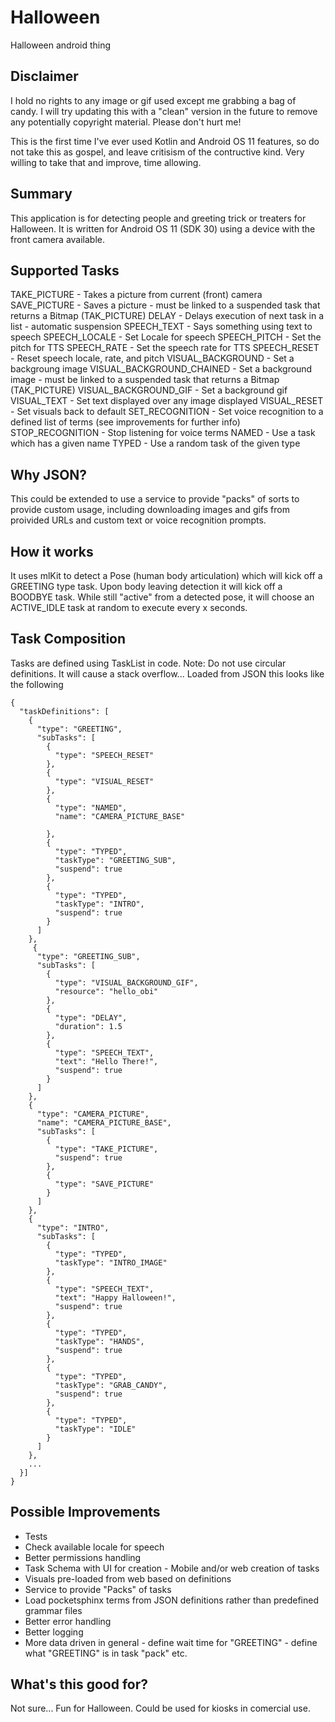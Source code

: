 # Halloween
Halloween android thing

## Disclaimer
I hold no rights to any image or gif used except me grabbing a bag of candy.  I will try updating this with a "clean" version in the future to remove any
potentially copyright material. Please don't hurt me!

This is the first time I've ever used Kotlin and Android OS 11 features, so do not take this as gospel, and leave critisism of the contructive kind.
Very willing to take that and improve, time allowing.


## Summary
This application is for detecting people and greeting trick or treaters for Halloween. 
It is written for Android OS 11 (SDK 30) using a device with the front camera available.

## Supported Tasks
TAKE_PICTURE - Takes a picture from current (front) camera
SAVE_PICTURE - Saves a picture - must be linked to a suspended task that returns a Bitmap (TAK_PICTURE)
DELAY - Delays execution of next task in a list - automatic suspension
SPEECH_TEXT - Says something using text to speech
SPEECH_LOCALE - Set Locale for speech
SPEECH_PITCH - Set the pitch for TTS
SPEECH_RATE - Set the speech rate for TTS
SPEECH_RESET - Reset speech locale, rate, and pitch
VISUAL_BACKGROUND - Set a backgroung image
VISUAL_BACKGROUND_CHAINED - Set a background image - must be linked to a suspended task that returns a Bitmap (TAK_PICTURE)
VISUAL_BACKGROUND_GIF - Set a background gif
VISUAL_TEXT - Set text displayed over any image displayed
VISUAL_RESET - Set visuals back to default
SET_RECOGNITION - Set voice recognition to a defined list of terms (see improvements for further info)
STOP_RECOGNITION - Stop listening for voice terms
NAMED - Use a task which has a given name
TYPED - Use a random task of the given type


## Why JSON?
This could be extended to use a service to provide "packs" of sorts to provide custom usage, including downloading images and gifs from proivided URLs and
custom text or voice recognition prompts.

## How it works
It uses mlKit to detect a Pose (human body articulation) which will kick off a GREETING type task.  Upon body leaving detection it will kick off a BOODBYE task.
While still "active" from a detected pose, it will choose an ACTIVE_IDLE task at random to execute every x seconds.

## Task Composition
Tasks are defined using TaskList in code. Note: Do not use circular definitions. It will cause a stack overflow...
Loaded from JSON this looks like the following
```
{
  "taskDefinitions": [
    {
      "type": "GREETING",
      "subTasks": [
        {
          "type": "SPEECH_RESET"
        },
        {
          "type": "VISUAL_RESET"
        },
        {
          "type": "NAMED",
          "name": "CAMERA_PICTURE_BASE"

        },
        {
          "type": "TYPED",
          "taskType": "GREETING_SUB",
          "suspend": true
        },
        {
          "type": "TYPED",
          "taskType": "INTRO",
          "suspend": true
        }
      ]
    },
     {
      "type": "GREETING_SUB",
      "subTasks": [
        {
          "type": "VISUAL_BACKGROUND_GIF",
          "resource": "hello_obi"
        },
        {
          "type": "DELAY",
          "duration": 1.5
        },
        {
          "type": "SPEECH_TEXT",
          "text": "Hello There!",
          "suspend": true
        }
      ]
    },
    {
      "type": "CAMERA_PICTURE",
      "name": "CAMERA_PICTURE_BASE",
      "subTasks": [
        {
          "type": "TAKE_PICTURE",
          "suspend": true
        },
        {
          "type": "SAVE_PICTURE"
        }
      ]
    },
    {
      "type": "INTRO",
      "subTasks": [
        {
          "type": "TYPED",
          "taskType": "INTRO_IMAGE"
        },
        {
          "type": "SPEECH_TEXT",
          "text": "Happy Halloween!",
          "suspend": true
        },
        {
          "type": "TYPED",
          "taskType": "HANDS",
          "suspend": true
        },
        {
          "type": "TYPED",
          "taskType": "GRAB_CANDY",
          "suspend": true
        },
        {
          "type": "TYPED",
          "taskType": "IDLE"
        }
      ]
    },
    ...
  }]
}
```

## Possible Improvements
- Tests
- Check available locale for speech
- Better permissions handling
- Task Schema with UI for creation - Mobile and/or web creation of tasks
- Visuals pre-loaded from web based on definitions
- Service to provide "Packs" of tasks
- Load pocketsphinx terms from JSON definitions rather than predefined grammar files
- Better error handling
- Better logging
- More data driven in general - define wait time for "GREETING" - define what "GREETING" is in task "pack" etc.

## What's this good for?
Not sure... Fun for Halloween.  Could be used for kiosks in comercial use.

